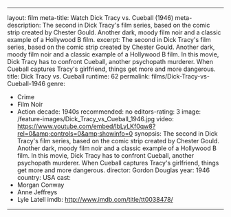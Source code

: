 ---

layout: film
meta-title: Watch Dick Tracy vs. Cueball (1946)
meta-description: The second in Dick Tracy's film series, based on the comic strip created by Chester Gould. Another dark, moody film noir and a classic example of a Hollywood B film. 
excerpt: The second in Dick Tracy's film series, based on the comic strip created by Chester Gould. Another dark, moody film noir and a classic example of a Hollywood B film. In this movie, Dick Tracy has to confront Cueball, another psychopath murderer. When Cueball captures Tracy's girlfriend, things get more and more dangerous. 
title: Dick Tracy vs. Cueball
runtime: 62
permalink: films/Dick-Tracy-vs-Cueball-1946
genre: 
- Crime
- Film Noir
- Action
decade: 1940s
recommended: no
editors-rating: 3
image: /feature-images/Dick_Tracy_vs_Cueball_1946.jpg
video: https://www.youtube.com/embed/lbLyLKf0qw8?rel=0&amp;controls=0&amp;showinfo=0
synopsis: The second in Dick Tracy's film series, based on the comic strip created by Chester Gould. Another dark, moody film noir and a classic example of a Hollywood B film. In this movie, Dick Tracy has to confront Cueball, another psychopath murderer. When Cueball captures Tracy's girlfriend, things get more and more dangerous. 
director: Gordon Douglas
year: 1946
country: USA
cast: 
- Morgan Conway
- Anne Jeffreys
- Lyle Latell
imdb: http://www.imdb.com/title/tt0038478/

---